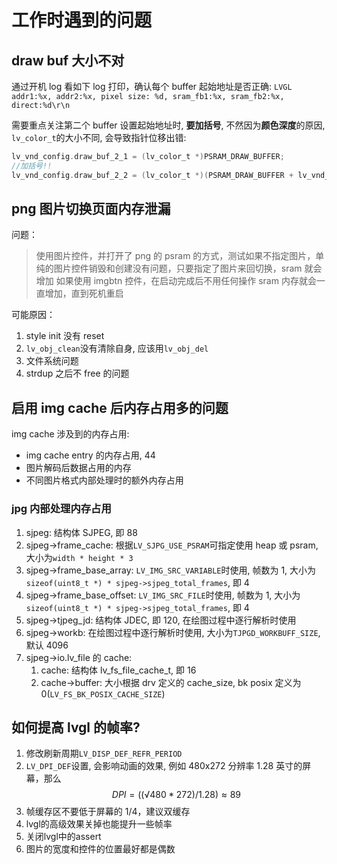 # 工作时遇到的问题

## draw buf 大小不对

通过开机 log 看如下 log 打印，确认每个 buffer 起始地址是否正确:
`LVGL addr1:%x, addr2:%x, pixel size: %d, sram_fb1:%x, sram_fb2:%x, direct:%d\r\n`

需要重点关注第二个 buffer 设置起始地址时, **要加括号**, 不然因为**颜色深度**的原因, `lv_color_t`的大小不同, 会导致指针位移出错:

```c
lv_vnd_config.draw_buf_2_1 = (lv_color_t *)PSRAM_DRAW_BUFFER;
//加括号!!
lv_vnd_config.draw_buf_2_2 = (lv_color_t *)(PSRAM_DRAW_BUFFER + lv_vnd_config.draw_pixel_size * sizeof(lv_color_t));
```

## png 图片切换页面内存泄漏

问题：

> 使用图片控件，并打开了 png 的 psram 的方式，测试如果不指定图片，单纯的图片控件销毁和创建没有问题，只要指定了图片来回切换，sram 就会增加
> 如果使用 imgbtn 控件，在启动完成后不用任何操作 sram 内存就会一直增加，直到死机重启

可能原因：

1. style init 没有 reset
2. `lv_obj_clean`没有清除自身, 应该用`lv_obj_del`
3. 文件系统问题
4. strdup 之后不 free 的问题

## 启用 img cache 后内存占用多的问题

img cache 涉及到的内存占用:

- img cache entry 的内存占用, 44
- 图片解码后数据占用的内存
- 不同图片格式内部处理时的额外内存占用

### jpg 内部处理内存占用

1. sjpeg: 结构体 SJPEG, 即 88
1. sjpeg->frame_cache: 根据`LV_SJPG_USE_PSRAM`可指定使用 heap 或 psram, 大小为`width * height * 3`
1. sjpeg->frame_base_array: `LV_IMG_SRC_VARIABLE`时使用, 帧数为 1, 大小为`sizeof(uint8_t *) * sjpeg->sjpeg_total_frames`, 即 4
1. sjpeg->frame_base_offset: `LV_IMG_SRC_FILE`时使用, 帧数为 1, 大小为`sizeof(uint8_t *) * sjpeg->sjpeg_total_frames`, 即 4
1. sjpeg->tjpeg_jd: 结构体 JDEC, 即 120, 在绘图过程中逐行解析时使用
1. sjpeg->workb: 在绘图过程中逐行解析时使用, 大小为`TJPGD_WORKBUFF_SIZE`, 默认 4096
1. sjpeg->io.lv_file 的 cache:
   1. cache: 结构体 lv_fs_file_cache_t, 即 16
   1. cache->buffer: 大小根据 drv 定义的 cache_size, bk posix 定义为 0(`LV_FS_BK_POSIX_CACHE_SIZE`)

## 如何提高 lvgl 的帧率?

1. 修改刷新周期`LV_DISP_DEF_REFR_PERIOD`
1. `LV_DPI_DEF`设置, 会影响动画的效果, 例如 480x272 分辨率 1.28 英寸的屏幕，那么$$DPI = ((√480*272) / 1.28) ≈ 89$$
1. 帧缓存区不要低于屏幕的 1/4，建议双缓存
1. lvgl的高级效果关掉也能提升一些帧率
1. 关闭lvgl中的assert
1. 图片的宽度和控件的位置最好都是偶数